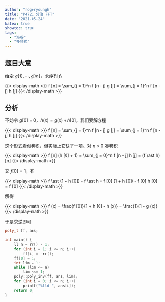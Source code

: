 ```yaml
---
author: "rogeryoungh"
title: "P4721 分治 FFT"
date: "2021-05-24"
katex: true
showtoc: true
tags: 
  - "洛谷"
  - "多项式"
---
```


## 题目大意

给定 $g[1], \cdots, g[m]$，求序列 $f$。

{{< display-math >}}
f [n] = \sum_{j = 1}^n f [n - j] g [j] = \sum_{j = 1}^n f [n - j] h [j]
{{< /display-math >}}

## 分析

不妨令 $g [0] = 0$，$h (x) = g (x) + h [0]$，我们要解方程

{{< display-math >}}
f [n] = \sum_{j = 1}^n f [n - j] g [j] = \sum_{j = 1}^n f [n - j] h [j]
{{< /display-math >}}

这个形式看似卷积，但实际上它缺了一项。对 $n > 0$ 凑卷积

{{< display-math >}}
f [n] (h [0] + 1) = \sum_{j = 0}^n f [n - j] h [j] = (f \ast h) [n]
{{< /display-math >}}

又 $f [0] = 1$，有

{{< display-math >}}
f \ast (1 + h [0]) - f \ast h = f [0] (1 + h [0]) - f [0] h [0] = f [0]
{{< /display-math >}}

解得

{{< display-math >}}
f (x) = \frac{f [0]}{1 + h [0] - h (x)} = \frac{1}{1 - g (x)}
{{< /display-math >}}

于是求逆即可

```cpp
poly_t ff, ans;

int main() {
    ll n = rr() - 1;
    for (int i = 1; i <= n; i++)
        ff[i] = -rr();
    ff[0] = 1;
    int lim = 1;
    while (lim <= n)
        lim <<= 1;
    poly::poly_inv(ff, ans, lim);
    for (int i = 0; i <= n; i++)
        printf("%lld ", ans[i]);
    return 0;
}
```
